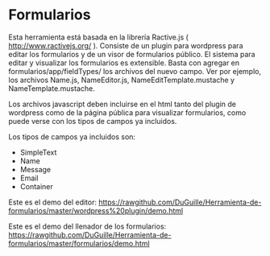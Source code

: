 Formularios
===========

Esta herramienta está basada en la librería Ractive.js ( http://www.ractivejs.org/ ). Consiste de un plugin para wordpress para editar los formularios y de un visor de formularios público. El sistema para editar y visualizar los formularios es extensible. Basta con agregar en formularios/app/fieldTypes/ los archivos del nuevo campo. Ver por ejemplo, los archivos Name.js, NameEditor.js, NameEditTemplate.mustache y NameTemplate.mustache.

Los archivos javascript deben incluirse en el html tanto del plugin de wordpress como de la página pública para visualizar formularios, como puede verse con los tipos de campos ya incluidos. 

Los tipos de campos ya incluidos son:

- SimpleText
- Name
- Message
- Email
- Container

Este es el demo del editor: https://rawgithub.com/DuGuille/Herramienta-de-formularios/master/wordpress%20plugin/demo.html

Este es el demo del llenador de los formularios:  https://rawgithub.com/DuGuille/Herramienta-de-formularios/master/formularios/demo.html
